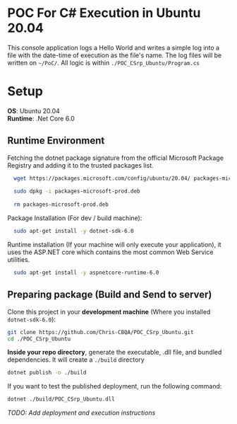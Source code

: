 # POC For C# Execution in Ubuntu 20.04

This console application logs a Hello World and writes a simple log into a file with the date-time of execution as the file's name. The log files will be written on `~/PoC/`. All logic is within `./POC_CSrp_Ubuntu/Program.cs`


# Setup 
**OS**: Ubuntu 20.04
<br/>
**Runtime**: .Net Core 6.0
<br/>

## Runtime Environment

Fetching the dotnet package signature from the official Microsoft Package Registry and adding it to the trusted packages list.

```bash
  wget https://packages.microsoft.com/config/ubuntu/20.04/ packages-microsoft-prod.deb -O packages-microsoft-prod.deb
  
  sudo dpkg -i packages-microsoft-prod.deb
  
  rm packages-microsoft-prod.deb
```

Package Installation (For dev / build machine):

```bash
  sudo apt-get install -y dotnet-sdk-6.0
```

Runtime installation (If your machine will only execute your application), it uses the ASP.NET core which contains the most common Web Service utilities.

```bash
  sudo apt-get install -y aspnetcore-runtime-6.0
```

## Preparing package (Build and Send to server)

Clone this project in your **development machine** (Where you installed `dotnet-sdk-6.0`):

```bash
git clone https://github.com/Chris-CBQA/POC_CSrp_Ubuntu.git
cd ./POC_CSrp_Ubuntu
```

**Inside your repo directory**, generate the executable, .dll file, and bundled dependencies. It will create a `./build` directory

```bash
dotnet publish -o ./build
```

If you want to test the published deployment, run the following command:

```bash
dotnet ./build/POC_CSrp_Ubuntu.dll
```

_TODO: Add deployment and execution instructions_